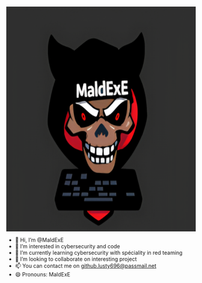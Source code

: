 <img src="img/image.png" 
        alt="Logo MaldExE" 
        width="800" 
        height="600" 
        style="display: block; margin: 0 auto" />



- 👋 Hi, I’m @MaldExE
- 👀 I’m interested in cybersecurity and code
- 🌱 I’m currently learning cybersecurity with spéciality in red teaming
- 💞️ I’m looking to collaborate on interesting project
- 📫 You can contact me on github.lusty696@passmail.net
- 😄 Pronouns: MaldExE
